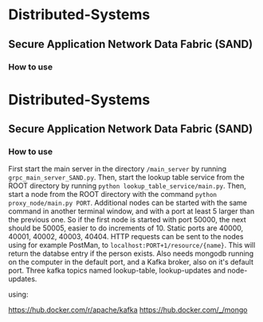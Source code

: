 # Distributed-Systems

## Secure Application Network Data Fabric (SAND)

### How to use

# Distributed-Systems

## Secure Application Network Data Fabric (SAND)

### How to use

First start the main server in the directory `/main_server` by running `grpc_main_server_SAND.py`. Then, start the lookup table service from the ROOT directory by running `python lookup_table_service/main.py`. Then, start a node from the ROOT directory with the command `python proxy_node/main.py PORT`. Additional nodes can be started with the same command in another terminal window, and with a port at least 5 larger than the previous one. So if the first node is started with port 50000, the next should be 50005, easier to do increments of 10. Static ports are 40000, 40001, 40002, 40003, 40404. HTTP requests can be sent to the nodes using for example PostMan, to `localhost:PORT+1/resource/{name}`. This will return the databse entry if the person exists. Also needs mongodb running on the computer in the default port, and a Kafka broker, also on it's default port. Three kafka topics named lookup-table, lookup-updates and node-updates.

using:

<https://hub.docker.com/r/apache/kafka>
<https://hub.docker.com/_/mongo>
